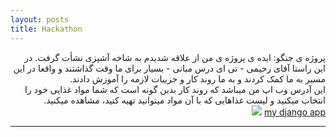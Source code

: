 ```yaml
---
layout: posts
title: Hackathon 
---
```

<div dir="rtl">


پروژه ی جنگو:
ایده ی پروژه ی من از علاقه شدیدم به شاخه آشپزی نشأت گرفت.
 در این راستا آقای رحیمی - تی ای درس مبانی - بسیار برای ما وقت گذاشتند و واقعا در این مسیر به ما کمک کردند و به ما روند کار و جزییات لازمه را آموزش دادند.
<br>
این آدرس وب اپ من میباشد که روند کار بدین گونه است که شما مواد غذایی خود را انتخاب میکنید و لیست غذاهایی که با آن مواد میتوانید تهیه کنید، مشاهده میکنید.
<br>
<a href="http://98521459.pythonanywhere.com/">my django app</a> 
<img src = "\images\first.png" >

</div>

---

